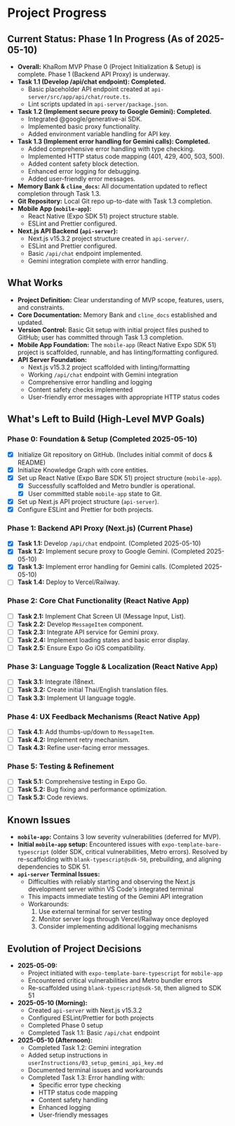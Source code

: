 # Project Progress

## Current Status: Phase 1 In Progress (As of 2025-05-10)
- **Overall:** KhaRom MVP Phase 0 (Project Initialization & Setup) is complete. Phase 1 (Backend API Proxy) is underway.
- **Task 1.1 (Develop /api/chat endpoint): Completed.**
    - Basic placeholder API endpoint created at `api-server/src/app/api/chat/route.ts`.
    - Lint scripts updated in `api-server/package.json`.
- **Task 1.2 (Implement secure proxy to Google Gemini): Completed.**
    - Integrated @google/generative-ai SDK.
    - Implemented basic proxy functionality.
    - Added environment variable handling for API key.
- **Task 1.3 (Implement error handling for Gemini calls): Completed.**
    - Added comprehensive error handling with type checking.
    - Implemented HTTP status code mapping (401, 429, 400, 503, 500).
    - Added content safety block detection.
    - Enhanced error logging for debugging.
    - Added user-friendly error messages.
- **Memory Bank & `cline_docs`:** All documentation updated to reflect completion through Task 1.3.
- **Git Repository:** Local Git repo up-to-date with Task 1.3 completion.
- **Mobile App (`mobile-app`):**
    - React Native (Expo SDK 51) project structure stable.
    - ESLint and Prettier configured.
- **Next.js API Backend (`api-server`):**
    - Next.js v15.3.2 project structure created in `api-server/`.
    - ESLint and Prettier configured.
    - Basic `/api/chat` endpoint implemented.
    - Gemini integration complete with error handling.

## What Works
-   **Project Definition:** Clear understanding of MVP scope, features, users, and constraints.
-   **Core Documentation:** Memory Bank and `cline_docs` established and updated.
-   **Version Control:** Basic Git setup with initial project files pushed to GitHub; user has committed through Task 1.3 completion.
-   **Mobile App Foundation:** The `mobile-app` (React Native Expo SDK 51) project is scaffolded, runnable, and has linting/formatting configured.
-   **API Server Foundation:**
    - Next.js v15.3.2 project scaffolded with linting/formatting
    - Working `/api/chat` endpoint with Gemini integration
    - Comprehensive error handling and logging
    - Content safety checks implemented
    - User-friendly error messages with appropriate HTTP status codes

## What's Left to Build (High-Level MVP Goals)

### Phase 0: Foundation & Setup (Completed 2025-05-10)
-   [x] Initialize Git repository on GitHub. (Includes initial commit of docs & README)
-   [x] Initialize Knowledge Graph with core entities.
-   [x] Set up React Native (Expo Bare SDK 51) project structure (`mobile-app`).
    -   [x] Successfully scaffolded and Metro bundler is operational.
    -   [x] User committed stable `mobile-app` state to Git.
-   [x] Set up Next.js API project structure (`api-server`).
-   [x] Configure ESLint and Prettier for both projects.

### Phase 1: Backend API Proxy (Next.js) (Current Phase)
-   [x] **Task 1.1:** Develop `/api/chat` endpoint. (Completed 2025-05-10)
-   [x] **Task 1.2:** Implement secure proxy to Google Gemini. (Completed 2025-05-10)
-   [x] **Task 1.3:** Implement error handling for Gemini calls. (Completed 2025-05-10)
-   [ ] **Task 1.4:** Deploy to Vercel/Railway.

### Phase 2: Core Chat Functionality (React Native App)
-   [ ] **Task 2.1:** Implement Chat Screen UI (Message Input, List).
-   [ ] **Task 2.2:** Develop `MessageItem` component.
-   [ ] **Task 2.3:** Integrate API service for Gemini proxy.
-   [ ] **Task 2.4:** Implement loading states and basic error display.
-   [ ] **Task 2.5:** Ensure Expo Go iOS compatibility.

### Phase 3: Language Toggle & Localization (React Native App)
-   [ ] **Task 3.1:** Integrate i18next.
-   [ ] **Task 3.2:** Create initial Thai/English translation files.
-   [ ] **Task 3.3:** Implement UI language toggle.

### Phase 4: UX Feedback Mechanisms (React Native App)
-   [ ] **Task 4.1:** Add thumbs-up/down to `MessageItem`.
-   [ ] **Task 4.2:** Implement retry mechanism.
-   [ ] **Task 4.3:** Refine user-facing error messages.

### Phase 5: Testing & Refinement
-   [ ] **Task 5.1:** Comprehensive testing in Expo Go.
-   [ ] **Task 5.2:** Bug fixing and performance optimization.
-   [ ] **Task 5.3:** Code reviews.

## Known Issues
-   **`mobile-app`:** Contains 3 low severity vulnerabilities (deferred for MVP).
-   **Initial `mobile-app` setup:** Encountered issues with `expo-template-bare-typescript` (older SDK, critical vulnerabilities, Metro errors). Resolved by re-scaffolding with `blank-typescript@sdk-50`, prebuilding, and aligning dependencies to SDK 51.
-   **`api-server` Terminal Issues:** 
    - Difficulties with reliably starting and observing the Next.js development server within VS Code's integrated terminal
    - This impacts immediate testing of the Gemini API integration
    - Workarounds:
      1. Use external terminal for server testing
      2. Monitor server logs through Vercel/Railway once deployed
      3. Consider implementing additional logging mechanisms

## Evolution of Project Decisions
-   **2025-05-09:**
    - Project initiated with `expo-template-bare-typescript` for `mobile-app`
    - Encountered critical vulnerabilities and Metro bundler errors
    - Re-scaffolded using `blank-typescript@sdk-50`, then aligned to SDK 51
-   **2025-05-10 (Morning):**
    - Created `api-server` with Next.js v15.3.2
    - Configured ESLint/Prettier for both projects
    - Completed Phase 0 setup
    - Completed Task 1.1: Basic `/api/chat` endpoint
-   **2025-05-10 (Afternoon):**
    - Completed Task 1.2: Gemini integration
    - Added setup instructions in `userInstructions/03_setup_gemini_api_key.md`
    - Documented terminal issues and workarounds
    - Completed Task 1.3: Error handling with:
        - Specific error type checking
        - HTTP status code mapping
        - Content safety handling
        - Enhanced logging
        - User-friendly messages
